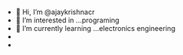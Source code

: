 - 👋 Hi, I’m @ajaykrishnacr
- 👀 I’m interested in ...programing
- 🌱 I’m currently learning ...electronics engineering
-
- 

<!---
ajaykrishnacr/ajaykrishnacr is a ✨ special ✨ repository because its `README.md` (this file) appears on your GitHub profile.
You can click the Preview link to take a look at your changes.
--->
